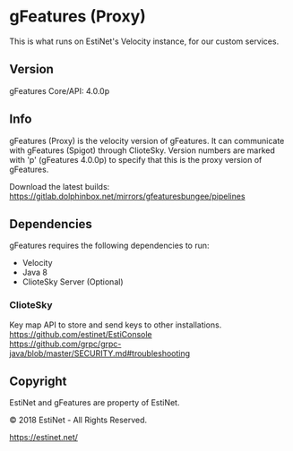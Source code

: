 
# gFeatures (Proxy)
This is what runs on EstiNet's Velocity instance, for our custom services.

## Version
gFeatures Core/API: 4.0.0p

## Info
gFeatures (Proxy) is the velocity version of gFeatures. It can communicate with gFeatures (Spigot) through ClioteSky.
Version numbers are marked with 'p' (gFeatures 4.0.0p) to specify that this is the proxy version of gFeatures.

Download the latest builds: https://gitlab.dolphinbox.net/mirrors/gfeaturesbungee/pipelines

## Dependencies
gFeatures requires the following dependencies to run:
* Velocity
* Java 8
* ClioteSky Server (Optional)

### ClioteSky
Key map API to store and send keys to other installations.
</br>
https://github.com/estinet/EstiConsole
</br>
https://github.com/grpc/grpc-java/blob/master/SECURITY.md#troubleshooting

## Copyright
EstiNet and gFeatures are property of EstiNet.

© 2018 EstiNet - All Rights Reserved.

https://estinet.net/

